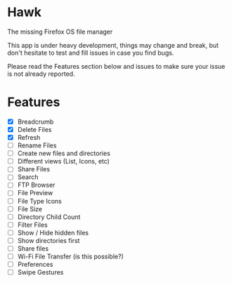 # Hawk
The missing Firefox OS file manager

This app is under heavy development, things may change and break, but don't hesitate to test and fill issues in case you find bugs.

Please read the Features section below and issues to make sure your issue is not already reported.

# Features

- [x] Breadcrumb
- [x] Delete Files
- [x] Refresh
- [ ] Rename Files
- [ ] Create new files and directories
- [ ] Different views (List, Icons, etc)
- [ ] Share Files
- [ ] Search
- [ ] FTP Browser
- [ ] File Preview
- [ ] File Type Icons
- [ ] File Size
- [ ] Directory Child Count
- [ ] Filter Files
- [ ] Show / Hide hidden files
- [ ] Show directories first
- [ ] Share files
- [ ] Wi-Fi File Transfer (is this possible?)
- [ ] Preferences
- [ ] Swipe Gestures

